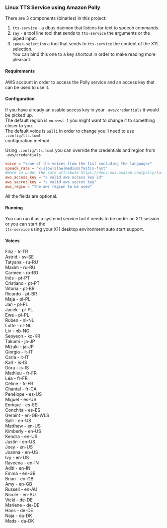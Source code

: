 
### Linux TTS Service using Amazon Polly


There are 3 components (binaries) in this project:
  1. `tts-service` - a dbus daemon that listens for text to speech commands.
  2. `say` - a tool line tool that sends to `tts-service` the arguments or the piped input.
  3. `speak-selection` a tool that sends to `tts-service` the content of the X11 selection.  
      You can bind this one to a key shortcut in order to make reading more pleasant.

#### Requirements 

   AWS account in order to access the Polly service and an access key that can be used to use it. 

#### Configuration

  If you have already an usable access key in your `.aws/credentials` it would be picked up.  
  The default region is `eu-west-1` you might want to change it to something closer to you.  
  The default voice is `Salli` in order to change you'll need to use `.config/tts.toml`   
  configuration method.  

  Using `.config/tts.toml` you can override the credentials and region from `.aws/credentials`   

  ```toml
  voice = "<one of the voices from the list excluding the language>"
  speack_rate = "x-slow|slow|medium|fast|x-fast"  
  #more on under the rate attribute https://docs.aws.amazon.com/polly/latest/dg/supported-ssml.html#prosody-tag
  aws_access_key = "a valid aws access key id"
  aws_secret_key = "a valid aws secret key"
  aws_regio = "the aws region to be used"
  ```
  All the fields are optional.

#### Running
  
  You can run it as a systemd service but it needs to be under an X11 session or you can start the  
  `tts-service` using your X11 desktop environment auto start support.  
  

#### Voices

Filiz - tr-TR  
Astrid - sv-SE  
Tatyana - ru-RU  
Maxim - ru-RU  
Carmen - ro-RO  
Inês - pt-PT  
Cristiano - pt-PT  
Vitória - pt-BR  
Ricardo - pt-BR  
Maja - pl-PL  
Jan - pl-PL  
Jacek - pl-PL  
Ewa - pl-PL  
Ruben - nl-NL  
Lotte - nl-NL  
Liv - nb-NO  
Seoyeon - ko-KR  
Takumi - ja-JP  
Mizuki - ja-JP  
Giorgio - it-IT  
Carla - it-IT  
Karl - is-IS  
Dóra - is-IS  
Mathieu - fr-FR  
Léa - fr-FR  
Céline - fr-FR  
Chantal - fr-CA  
Penélope - es-US  
Miguel - es-US  
Enrique - es-ES  
Conchita - es-ES  
Geraint - en-GB-WLS  
Salli - en-US  
Matthew - en-US  
Kimberly - en-US  
Kendra - en-US  
Justin - en-US  
Joey - en-US  
Joanna - en-US  
Ivy - en-US  
Raveena - en-IN  
Aditi - en-IN  
Emma - en-GB  
Brian - en-GB  
Amy - en-GB  
Russell - en-AU  
Nicole - en-AU  
Vicki - de-DE  
Marlene - de-DE  
Hans - de-DE  
Naja - da-DK  
Mads - da-DK  
